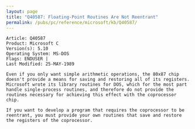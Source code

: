 ```yaml
---
layout: page
title: "Q40587: Floating-Point Routines Are Not Reentrant"
permalink: /pubs/pc/reference/microsoft/kb/Q40587/
---
```


	Article: Q40587
	Product: Microsoft C
	Version(s): 5.10
	Operating System: MS-DOS
	Flags: ENDUSER |
	Last Modified: 25-MAY-1989
	
	Even if you only want simple arithmetic operations, the 80x87 chip
	doesn't provide a means for saving and restoring all of its registers.
	Microsoft wrote its library routines for DOS, which for the most part
	handle single-process routines, and therefore do not provide the
	routines necessary for achieving this effect with the coprocessor
	chip.
	
	If you want to develop a program that requires the coprocessor to be
	reentrant, you must provide your own routines that save and restore
	the registers of the coprocessor.
